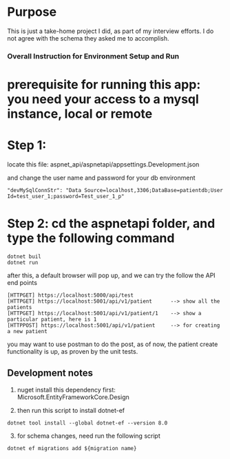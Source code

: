 
# Purpose
This is just a take-home project I did, as part of my interview efforts. I do not agree with the schema they asked me to accomplish.


### Overall Instruction for Environment Setup and Run 

# prerequisite for running this app: you need your access to a mysql instance, local or remote 


# Step 1: 
locate this file: aspnet_api/aspnetapi/appsettings.Development.json

and change the user name and password for your db environment

```
"devMySqlConnStr": "Data Source=localhost,3306;DataBase=patientdb;User Id=test_user_1;password=Test_user_1_p"
```

# Step 2: cd the aspnetapi folder, and type the following command
```
dotnet buil
dotnet run
```

after this, a default browser will pop up, and we can try the follow the API end points 
```
[HTTPGET] https://localhost:5000/api/test
[HTTPGET] https://localhost:5001/api/v1/patient      --> show all the patients
[HTTPGET] https://localhost:5001/api/v1/patient/1    --> show a particular patient, here is 1
[HTTPPOST] https://localhost:5001/api/v1/patient     --> for creating a new patient
```
you may want to use postman to do the post, as of now, the patient create functionality is up, as proven
by the unit tests. 















## Development notes

1. nuget install this dependency first: Microsoft.EntityFrameworkCore.Design

2. then run this script to install dotnet-ef
```
dotnet tool install --global dotnet-ef --version 8.0
```

3. for schema changes, need run the following script
```
dotnet ef migrations add ${migration name}
```